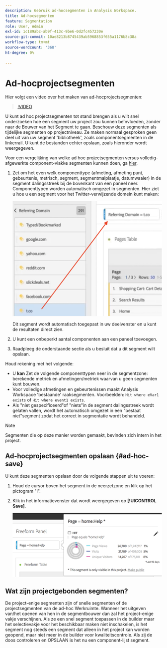 ```yaml
---
description: Gebruik ad-hocsegmenten in Analysis Workspace.
title: Ad-hocsegmenten
feature: Segmentation
role: User, Admin
exl-id: 1c189abc-ab9f-413c-9be6-0d2fc457230e
source-git-commit: 10ae8213b8745439ab5968853f655a1176b8c38a
workflow-type: tm+mt
source-wordcount: '368'
ht-degree: 0%

---
```


# Ad-hocprojectsegmenten

Hier volgt een video over het maken van ad-hocprojectsegmenten:

>[!VIDEO](https://video.tv.adobe.com/v/23978/?quality=12)

U kunt ad hoc projectsegmenten tot stand brengen als u wilt snel onderzoeken hoe een segment uw project zou kunnen beïnvloeden, zonder naar de Bouwer van het Segment te gaan. Beschouw deze segmenten als tijdelijke segmenten op projectniveau. Ze maken normaal gesproken geen deel uit van uw segment &#39;bibliotheek&#39;, zoals componentsegmenten in de linkerrail. U kunt de bestanden echter opslaan, zoals hieronder wordt weergegeven.

Voor een vergelijking van welke ad hoc projectsegmenten versus volledig-afgewerkte component-vlakke segmenten kunnen doen, ga [hier](/help/analyze/analysis-workspace/components/segments/t-freeform-project-segment.md).

1. Zet om het even welk componenttype (afmeting, afmeting punt, gebeurtenis, metrisch, segment, segmentmalplaatje, datumwaaier) in de segment dalingsstreek bij de bovenkant van een paneel neer. Componenttypen worden automatisch omgezet in segmenten.
Hier ziet u hoe u een segment voor het Twitter-verwijzende domein kunt maken:

   ![](assets/ad-hoc1.png)

   Dit segment wordt automatisch toegepast in uw deelvenster en u kunt de resultaten direct zien.

1. U kunt een onbeperkt aantal componenten aan een paneel toevoegen.
1. Raadpleeg de onderstaande sectie als u besluit dat u dit segment wilt opslaan.

Houd rekening met het volgende:

* U **kan** Zet de volgende componenttypen neer in de segmentzone: berekende metriek en afmetingen/metriek waarvan u geen segmenten kunt bouwen.
* Voor volledige afmetingen en gebeurtenissen maakt Analysis Workspace &#39;bestaande&#39; raaksegmenten. Voorbeelden: `Hit where eVar1 exists` of `Hit where event1 exists`.
* Als &quot;niet gespecificeerd&quot;of &quot;niets&quot;in de segment dalingsstreek wordt gelaten vallen, wordt het automatisch omgezet in een &quot;bestaat niet&quot;segment zodat het correct in segmentatie wordt behandeld.

>[!NOTE]
>
>Segmenten die op deze manier worden gemaakt, bevinden zich intern in het project.

## Ad-hocprojectsegmenten opslaan {#ad-hoc-save}

U kunt deze segmenten opslaan door de volgende stappen uit te voeren:

1. Houd de cursor boven het segment in de neerzetzone en klik op het pictogram &quot;i&quot;.
1. Klik in het informatievenster dat wordt weergegeven op **[!UICONTROL Save]**.

   ![](assets/segment-info.png)

## Wat zijn projectgebonden segmenten?

De project-enige segmenten zijn of snelle segmenten of de projectsegmenten van de ad-hoc Werkruimte. Wanneer het uitgeven van/het openen van hen in de segmentbouwer dan zal het project-enige vakje verschijnen. Als ze een snel segment toepassen in de builder maar het selectievakje voor het beschikbaar maken niet inschakelen, is het segment nog steeds een segment dat alleen in het project kan worden geopend, maar niet meer in de builder voor kwaliteitscontrole. Als zij de doos controleren en OPSLAAN is het nu een component-lijst segment.
